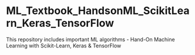 # ML_Textbook_HandsonML_ScikitLearn_Keras_TensorFlow
This repository includes important ML algorithms - Hand-On Machine Learning with Scikit-Learn, Keras &amp; TensorFlow
